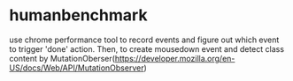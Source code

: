 # humanbenchmark
use chrome performance tool to record events and figure out which event to trigger 'done' action. Then, to create mousedown event and detect class content by MutationOberser(https://developer.mozilla.org/en-US/docs/Web/API/MutationObserver)
